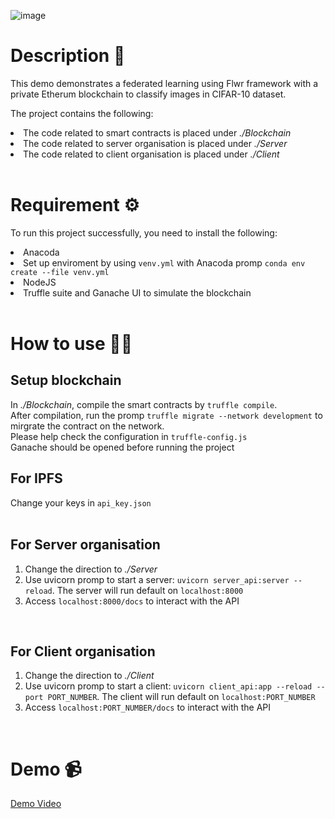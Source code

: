 ![image](https://github.com/kvu228/FlwrBC/assets/63705942/472eaf2f-e996-4598-8109-212319efb1cf=150x150)



# Description 📜

This demo demonstrates a federated learning using Flwr framework with a private Etherum blockchain to classify images in CIFAR-10 dataset.

The project contains the following:

<li> The code related to smart contracts is placed under <em>./Blockchain</em> </li>
<li> The code related to server organisation is placed under <em>./Server</em> </li>
<li> The code related to client organisation is placed under <em>./Client</em> </li>
</br>

# Requirement ⚙️

To run this project successfully, you need to install the following:

<li>Anacoda</li>
<li>Set up enviroment by using <code>venv.yml</code> with Anacoda promp
<code>conda env create --file venv.yml</code> </li>
<li>NodeJS</li>
<li>Truffle suite and Ganache UI to simulate the blockchain</li>  
</br>

# How to use 🧑‍🏫

## Setup blockchain

In <em>./Blockchain</em>, compile the smart contracts by <code>truffle compile</code>. </br>
After compilation, run the promp <code>truffle migrate --network development</code> to mirgrate the contract on the network.</br>
Please help check the configuration in <code>truffle-config.js</code> </br>
Ganache should be opened before running the project
</br>

## For IPFS

Change your keys in <code>api_key.json</code>
</br></br>

## For Server organisation

<ol>
    <li>Change the direction to <em>./Server</em></li>
    <li>Use uvicorn promp to start a server: <code>uvicorn server_api:server --reload</code>. The server will run default on <code>localhost:8000</code>
    <li>Access <code>localhost:8000/docs</code> to interact with the API
</ol> 
</br>

## For Client organisation

<ol>
    <li>Change the direction to <em>./Client</em></li>
    <li>Use uvicorn promp to start a client: <code>uvicorn client_api:app --reload --port PORT_NUMBER</code>. The client will run default on <code>localhost:PORT_NUMBER</code>
    <li>Access <code>localhost:PORT_NUMBER/docs</code> to interact with the API
</ol>
</br>

# Demo 📹

[Demo Video](https://1drv.ms/u/s!AmrmLtdR9dfIotMXE75GICu_J5Zf5w?e=Y8xvvO)
